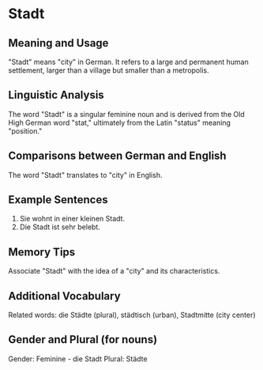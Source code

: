 # Stadt
## Meaning and Usage
"Stadt" means "city" in German. It refers to a large and permanent human settlement, larger than a village but smaller than a metropolis.

## Linguistic Analysis
The word "Stadt" is a singular feminine noun and is derived from the Old High German word "stat," ultimately from the Latin "status" meaning "position."

## Comparisons between German and English
The word "Stadt" translates to "city" in English.

## Example Sentences
1. Sie wohnt in einer kleinen Stadt.
2. Die Stadt ist sehr belebt.

## Memory Tips
Associate "Stadt" with the idea of a "city" and its characteristics.

## Additional Vocabulary
Related words: die Städte (plural), städtisch (urban), Stadtmitte (city center)

## Gender and Plural (for nouns)
Gender: Feminine - die Stadt
Plural: Städte